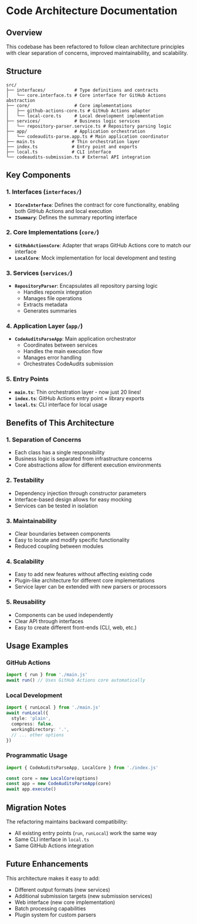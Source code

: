 # Code Architecture Documentation

## Overview

This codebase has been refactored to follow clean architecture principles with clear separation of concerns, improved maintainability, and scalability.

## Structure

```
src/
├── interfaces/           # Type definitions and contracts
│   └── core.interface.ts # Core interface for GitHub Actions abstraction
├── core/                 # Core implementations
│   ├── github-actions-core.ts # GitHub Actions adapter
│   └── local-core.ts     # Local development implementation
├── services/             # Business logic services
│   └── repository-parser.service.ts # Repository parsing logic
├── app/                  # Application orchestration
│   └── codeaudits-parse.app.ts # Main application coordinator
├── main.ts              # Thin orchestration layer
├── index.ts             # Entry point and exports
├── local.ts             # CLI interface
└── codeaudits-submission.ts # External API integration
```

## Key Components

### 1. Interfaces (`interfaces/`)
- **`ICoreInterface`**: Defines the contract for core functionality, enabling both GitHub Actions and local execution
- **`ISummary`**: Defines the summary reporting interface

### 2. Core Implementations (`core/`)
- **`GitHubActionsCore`**: Adapter that wraps GitHub Actions core to match our interface
- **`LocalCore`**: Mock implementation for local development and testing

### 3. Services (`services/`)
- **`RepositoryParser`**: Encapsulates all repository parsing logic
  - Handles repomix integration
  - Manages file operations
  - Extracts metadata
  - Generates summaries

### 4. Application Layer (`app/`)
- **`CodeAuditsParseApp`**: Main application orchestrator
  - Coordinates between services
  - Handles the main execution flow
  - Manages error handling
  - Orchestrates CodeAudits submission

### 5. Entry Points
- **`main.ts`**: Thin orchestration layer - now just 20 lines!
- **`index.ts`**: GitHub Actions entry point + library exports
- **`local.ts`**: CLI interface for local usage

## Benefits of This Architecture

### 1. **Separation of Concerns**
- Each class has a single responsibility
- Business logic is separated from infrastructure concerns
- Core abstractions allow for different execution environments

### 2. **Testability**
- Dependency injection through constructor parameters
- Interface-based design allows for easy mocking
- Services can be tested in isolation

### 3. **Maintainability**
- Clear boundaries between components
- Easy to locate and modify specific functionality
- Reduced coupling between modules

### 4. **Scalability**
- Easy to add new features without affecting existing code
- Plugin-like architecture for different core implementations
- Service layer can be extended with new parsers or processors

### 5. **Reusability**
- Components can be used independently
- Clear API through interfaces
- Easy to create different front-ends (CLI, web, etc.)

## Usage Examples

### GitHub Actions
```typescript
import { run } from './main.js'
await run() // Uses GitHub Actions core automatically
```

### Local Development
```typescript
import { runLocal } from './main.js'
await runLocal({
  style: 'plain',
  compress: false,
  workingDirectory: '.',
  // ... other options
})
```

### Programmatic Usage
```typescript
import { CodeAuditsParseApp, LocalCore } from './index.js'

const core = new LocalCore(options)
const app = new CodeAuditsParseApp(core)
await app.execute()
```

## Migration Notes

The refactoring maintains backward compatibility:
- All existing entry points (`run`, `runLocal`) work the same way
- Same CLI interface in `local.ts`
- Same GitHub Actions integration

## Future Enhancements

This architecture makes it easy to add:
- Different output formats (new services)
- Additional submission targets (new submission services)
- Web interface (new core implementation)
- Batch processing capabilities
- Plugin system for custom parsers
